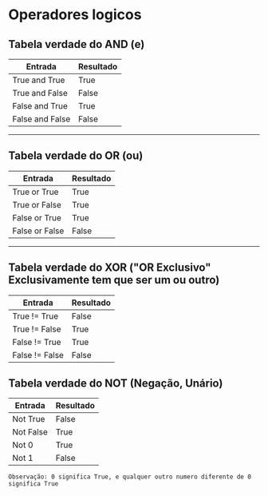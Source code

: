 # Operadores logicos

## Tabela verdade do AND (e)

Entrada         | Resultado
----------------|----------------
True and True   |   True
True and False  |   False
False and True  |   True
False and False |   False

---

## Tabela verdade do OR (ou)

Entrada         | Resultado
----------------|----------------
True or True   |   True
True or False  |   True
False or True  |   True
False or False |   False

---
## Tabela verdade do XOR ("OR Exclusivo" Exclusivamente tem que ser um ou outro)

Entrada         | Resultado
----------------|----------------
True  != True   |   False
True  != False  |   True
False != True  |   True
False != False |   False


## Tabela verdade do NOT (Negação, Unário)

Entrada         | Resultado
----------------|----------------
Not True        |   False
Not False       |   True
Not 0           |   True
Not 1           |   False

```Observação: 0 significa True, e qualquer outro numero diferente de 0 significa True```

